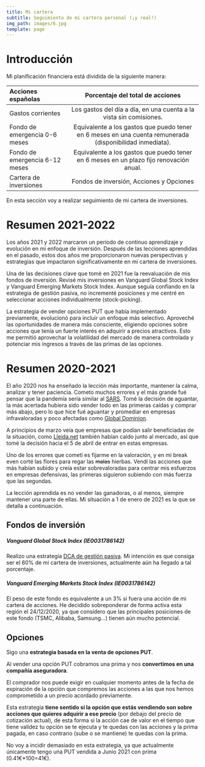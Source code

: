```yaml
---
title: Mi cartera
subtitle: Seguimiento de mi cartera personal (¡y real!)
img_path: images/6.jpg
template: page
---
```

# Introducción
Mi planificación financiera está dividida de la siguiente manera:

|Acciones españolas|Porcentaje del total de acciones|
| :------------- | :----------: |
|Gastos corrientes|Los gastos del día a día, en una cuenta a la vista sin comisiones.|
|Fondo de emergencia 0-6 meses|Equivalente a los gastos que puedo tener en 6 meses en una cuenta remunerada (disponibilidad inmediata).|
|Fondo de emergencia 6-12 meses|Equivalente a los gastos que puedo tener en 6 meses en un plazo fijo renovación anual.|
|Cartera de inversiones|Fondos de inversión, Acciones y Opciones|

En esta sección voy a realizar seguimiento de mi cartera de inversiones.

# Resumen 2021-2022
Los años 2021 y 2022 marcaron un período de continuo aprendizaje y evolución en mi enfoque de inversión. Después de las lecciones aprendidas en el pasado, estos dos años me proporcionaron nuevas perspectivas y estrategias que impactaron significativamente en mi cartera de inversiones.

Una de las decisiones clave que tomé en 2021 fue la reevaluación de mis fondos de inversión. Revisé mis inversiones en Vanguard Global Stock Index y Vanguard Emerging Markets Stock Index. Aunque seguía confiando en la estrategia de gestión pasiva, no incrementé posiciones y me centré en seleccionar acciones individualmente (stock-picking).

La estrategia de vender opciones PUT que había implementado previamente, evolucionó para incluir un enfoque más selectivo. Aproveché las oportunidades de manera más consciente, eligiendo opciones sobre acciones que tenía un fuerte interés en adquirir a precios atractivos. Esto me permitió aprovechar la volatilidad del mercado de manera controlada y potenciar mis ingresos a través de las primas de las opciones. 


# Resumen 2020-2021
El año 2020 nos ha enseñado la lección más importante, mantener la calma, analizar y tener paciencia. Cometo muchos errores y el más grande fué pensar que la pandemía sería similar al [SARS](https://es.wikipedia.org/wiki/Epidemia_de_s%C3%ADndrome_respiratorio_agudo_grave_de_2002-2004).
Tomé la decisión de aguantar, la más acertada hubiera sido vender todo en las primeras caídas y comprar más abajo, pero lo que hice fué aguantar y promediar en empresas infravaloradas y poco afectadas como [Global Dominion](https://www.bolsamadrid.es/esp/aspx/Empresas/FichaValor.aspx?ISIN=ES0105130001).

A principios de marzo veía que empresas que podían salir beneficiadas de la situación, como [Lleida.net](https://www.bmegrowth.es/esp/Ficha/LLEIDA_NET_ES0105089009.aspx) también habían caído junto al mercado, así que tomé la decisión hacia el 5 de abril de entrar en estas empresas.  

Uno de los errores que cometí es fijarme en la valoración, y en mi break even corté las flores para regar las ~~malas~~ hierbas. Vendí las acciones que más habían subido y creía estar sobrevaloradas para centrar mis esfuerzos en empresas defensivas, las primeras siguieron subiendo con más fuerza que las segundas.  

La lección aprendida es no vender las ganadoras, o al menos, siempre mantener una parte de ellas.
Mi situación a 1 de enero de 2021 es la que se detalla a continuación.

## Fondos de inversión
##### Vanguard Global Stock Index (IE0031786142)

Realizo una estrategia [DCA de gestión pasiva](/posts/antes-de-invertir). Mi intención es que consiga ser el 60% de mi cartera de inversiones, actualmente aún ha llegado a tal porcentaje.

##### Vanguard Emerging Markets Stock Index (IE0031786142)

El peso de este fondo es equivalente a un 3% si fuera una acción de mi cartera de acciones. 
He decidido sobreponderar de forma activa esta región el 24/12/2020, ya que considero que las principales posiciones de este fondo (TSMC, Alibaba, Samsung...) tienen aún mucho potencial.

## Opciones

Sigo una **estrategia basada en la venta de opciones PUT**.  

Al vender una opción PUT cobramos una prima y nos **convertimos en una compañía aseguradora**.  

El comprador nos puede exigir en cualquier momento antes de la fecha de expiración de la opción que compremos las acciones a las que nos hemos comprometido a un precio acordado previamente.  

Esta estrategia **tiene sentido si la opción que estás vendiendo son sobre acciones que quieres adquirir a ese precio** (por debajo del precio de cotización actual), de esta forma si la acción cae de valor en el tiempo que tiene validez tu opción se te ejecuta y te quedas con las acciones y la prima pagada, en caso contrario (sube o se mantiene) te quedas con la prima.  

No voy a incidir demasiado en esta estrategia, ya que actualmente únicamente tengo una PUT vendida a Junio 2021 con prima (0.41€\*100=41€).